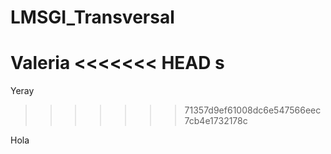 # LMSGI_Transversal
Valeria
<<<<<<< HEAD
s
=======
Yeray
>>>>>>> 71357d9ef61008dc6e547566eec7cb4e1732178c

Hola